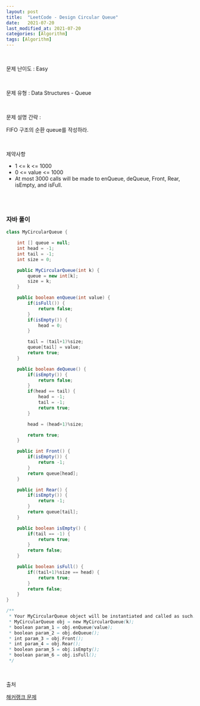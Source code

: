 ```yaml
---
layout: post
title:  "LeetCode - Design Circular Queue"
date:   2021-07-20
last_modified_at: 2021-07-20
categories: [Algorithm]
tags: [Algorithm]
---
```


<br/>

문제 난이도 : Easy

<br/>

문제 유형 : Data Structures - Queue

<br/>

문제 설명 간략 :    

FIFO 구조의 순환 queue를 작성하라. 


<br/>

제약사항

- 1 <= k <= 1000
- 0 <= value <= 1000
- At most 3000 calls will be made to enQueue, deQueue, Front, Rear, isEmpty, and isFull.

<br/>
   

<br/>

### 자바 풀이

```java
class MyCircularQueue {

    int [] queue = null;
    int head = -1;
    int tail = -1;
    int size = 0;

    public MyCircularQueue(int k) {
        queue = new int[k];
        size = k;
    }

    public boolean enQueue(int value) {
        if(isFull()) {
            return false;
        }
        if(isEmpty()) {
            head = 0;
        }

        tail = (tail+1)%size;
        queue[tail] = value;
        return true;
    }

    public boolean deQueue() {
        if(isEmpty()) {
            return false;
        }
        if(head == tail) {
            head = -1;
            tail = -1;
            return true;
        }

        head = (head+1)%size;

        return true;
    }

    public int Front() {
        if(isEmpty()) {
            return -1;
        }
        return queue[head];
    }

    public int Rear() {
        if(isEmpty()) {
            return -1;
        }
        return queue[tail];
    }

    public boolean isEmpty() {
        if(tail == -1) {
            return true;
        }
        return false;
    }

    public boolean isFull() {
        if((tail+1)%size == head) {
            return true;
        }
        return false;
    }
}

/**
 * Your MyCircularQueue object will be instantiated and called as such:
 * MyCircularQueue obj = new MyCircularQueue(k);
 * boolean param_1 = obj.enQueue(value);
 * boolean param_2 = obj.deQueue();
 * int param_3 = obj.Front();
 * int param_4 = obj.Rear();
 * boolean param_5 = obj.isEmpty();
 * boolean param_6 = obj.isFull();
 */


```

<br/>

출처

[해커랭크 문제](https://leetcode.com/explore/learn/card/queue-stack/228/first-in-first-out-data-structure/1337/)